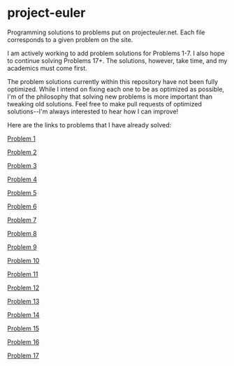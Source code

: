 project-euler
=============

Programming solutions to problems put on projecteuler.net. Each file corresponds to a given problem on the site.

I am actively working to add problem solutions for Problems 1-7. I also hope to continue solving Problems 17+. The solutions, however, take time, and my academics must come first.

The problem solutions currently within this repository have not been fully optimized. While I intend on fixing each one to be as optimized as possible, I'm of the philosophy that solving new problems is more important than tweaking old solutions. Feel free to make pull requests of optimized solutions--I'm always interested to hear how I can improve!

Here are the links to problems that I have already solved:

[Problem 1](https://projecteuler.net/problem=1)

[Problem 2](https://projecteuler.net/problem=2)

[Problem 3](https://projecteuler.net/problem=3)

[Problem 4](https://projecteuler.net/problem=4)

[Problem 5](https://projecteuler.net/problem=5)

[Problem 6](https://projecteuler.net/problem=6)

[Problem 7](https://projecteuler.net/problem=7)

[Problem 8](https://projecteuler.net/problem=8)

[Problem 9](https://projecteuler.net/problem=9)

[Problem 10](https://projecteuler.net/problem=10)

[Problem 11](https://projecteuler.net/problem=11)

[Problem 12](https://projecteuler.net/problem=12)

[Problem 13](https://projecteuler.net/problem=13)

[Problem 14](https://projecteuler.net/problem=14)

[Problem 15](https://projecteuler.net/problem=15)

[Problem 16](https://projecteuler.net/problem=16)

[Problem 17](https://projecteuler.net/problem=17)

